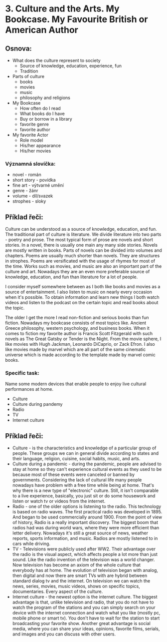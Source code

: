 # 3. Culture and the Arts. My Bookcase. My Favourite British or American Author

## Osnova:

* What does the culture represent to society
  * Source of knowledge, education, experience, fun
  * Tradition
* Parts of culture
  * books
  * movies
  * music
  * philosophy and religions 
* My Bookcase
  * How often do I read
  * What books do I have 
  * Buy or borrow in a library
  * favorite genre 
  * favorite author
* My favorite Actor
  * Role model
  * His/her appearance
  * His/her movies

### Významná slovíčka:

* novel - román 
* short story - povídka
* fine art - výtvarné umění 
* genre - žánr 
* volume - díl/svazek 
* strophes - sloky

## Příklad řeči:
Culture can be understood as a source of knowledge, education, and fun. The traditional part of culture is literature. We divide literature into two parts - poetry and prose. The most typical form of prose are novels and short stories. In a novel, there is usually one main any many side stories. Novels are mostly written in books. Parts of novels can be divided into volumes and chapters. 
Poems are usually much shorter than novels. They are structures in strophes. Poems are versificated with the usage of rhymes for most of the time. 
Works such as movies, and music are also an important part of the culture and art. Nowadays they are an even more preferable source of knowledge, education, and fun than literature for a lot of people. 

I consider myself somewhere between as I both like books and movies as a source of entertainment. I also listen to music on nearly every occasion when it's possible. To obtain information and learn new things I both watch videos and listen to the podcast on the certain topic and read books about the topic.

The older I get the more I read non-fiction and serious books than fun fiction. Nowadays my bookcase consists of most topics like. Ancient Greece philosophy, western psychology, and business books. 
When it comes to fiction my favorite author is Francis Scott Fitzgerald with such novels as The Great Gatsby or Tender is the Night. 
From the movie sphere, I like movies with Hugh Jackman, Leonardo DiCaprio, or Zack Efron. I also like movies made by marvel which are all part of the same cinematic universe which is made according to the template made by marvel comic books.

### Specific task:
Name some modern devices that enable people to enjoy live cultural performances at home.

* Culture
* Culture during pandemy
* Radio
* TV
* Internet culture

## Příklad řeči:
* Culture - is the characteristics and knowledge of a particular group of people. These groups we can in general divide according to states and their language, religion, cuisine, social habits, music, and arts.
* Culture during a pandemic - during the pandemic, people are advised to stay at home so they can't experience cultural events as they used to be because most of these events were canceled or banned by governments. Considering the lack of cultural life many people nowadays have problem with a free time while being at home. That's why there is a new type of "electronic" culture. Still, it isn't comparable to a live experience, basically, you just sit or do some housework and listen or watch tv or videos from the internet. 
* Radio - one of the older options is listening to the radio. This technology is based on radio waves. The first practical radio was developed in 1895. And began to be used commercially around 1900. From the point of view of history, Radio is a really important discovery. The biggest boom that radios had was during world wars, where they were more efficient than letter delivery. Nowadays it's still a great source of news, weather reports, sports information, and music. Radios are mostly listened to in cars while driving.
* TV - Televisions were publicly used after WW2. Their advantage over the radio is the visual aspect, which affects people a lot more than just sound. Like the radio invention of the television was a world changer. Now television has become an axiom of the whole culture that everybody has at home. The evolution of television began with analog, then digital and now there are smart TVs with are hybrid between standard dialog tv and the internet. On television we can watch the news, series, movies, music videos, shows on specific topics, documentaries. Every aspect of the culture.
* Internet culture - the newest option is the internet culture. The biggest advantage is that, unlike television and radio, that you do not have to watch the program of the stations and you can simply search on your device with the internet connection and watch what you like (mostly pc, mobile phone or smart tv). You don't have to wait for the station to start broadcasting your favorite show. Another great advantage is social media, where you can share your ideas, opinions, favorite films, serials, and images and you can discuss with other users.